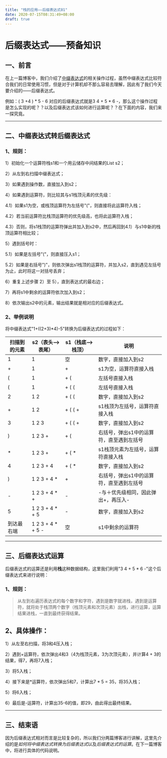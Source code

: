 ```yaml
---
title: "栈的应用——后缀表达式01"
date: 2020-07-15T08:31:49+08:00
draft: true
---
```


# 后缀表达式——预备知识

## 一、前言

在上一篇博客中，我们介绍了[中缀表达式](https://quakewang.github.io/tech/calculator/)的相关操作过程，虽然中缀表达式比较符合我们的日常使用习惯，但是对于计算机却不那么容易去理解，因此有了我们今天要介绍的——后缀表达式。

例如：( 3 +4 ) * 5 - 6 对应的后缀表达式就是3 4 + 5 * 6 -，那么这个操作过程是怎么实现的呢？？以及后缀表达式该如何进行运算呢？？在下面的内容，我们来一探究竟。

----

## 二、中缀表达式转后缀表达式

### 1、规则：

1）初始化一个运算符栈s1和一个用云储存中间结果的List s2；

2）从左到右扫描中缀表达式；

3）如果遇到操作数，直接加入到s2；

4）如果遇到运算符，则比较其与s1栈顶元素的优先级：

4.1）如果s1为空，或栈顶运算符为左括号"("，则直接将此运算符入栈；

4.2）若当前运算符比栈顶运算符的优先级高，也将此运算符入栈；

4.3）否则，将s1栈顶的运算符弹出并加入到s2中，然后再回到4.1）与s1中新的栈顶运算符相比较；

5）遇到括号时：

5.1）如果是左括号"("，则直接压入s1；

5.2）如果是右括号")"，则依次弹出s1栈顶的运算符，并加入s2，直到遇见左括号为止，此时将这一对括号丢弃；

6）重复上述步骤 2）至 5），直到表达式的最右边；

7）再将s1中剩余的运算符依次加入到s2；

8）依次输出s2中的元素，输出结果就是相对应的后缀表达式。

### 2、举例说明

将中缀表达式"1+((2+3)*4)-5"转换为后缀表达式的过程如下：

| 扫描到的元素 | s2（表头—>表尾）   | s1（栈底—>栈顶） | 说明                                     |
| ------------ | ------------------ | ---------------- | ---------------------------------------- |
| 1            | 1                  | 空               | 数字，直接加入到s2                       |
| +            | 1                  | +                | s1为空，运算符直接入栈                   |
| (            | 1                  | + (              | 左括号直接入栈                           |
| (            | 1                  | + ( (            | 左括号直接入栈                           |
| 2            | 1 2                | + ( (            | 数字，直接加入到s2                       |
| +            | 1 2                | + ( ( +          | s1栈顶为左括号，运算符直接入栈           |
| 3            | 1 2 3              | + ( ( +          | 数字，直接加入到s2                       |
| )            | 1 2 3 +            | + (              | 右括号，弹出s1中的运算符，直至遇到左括号 |
| *            | 1 2 3 +            | + ( *            | s1栈顶元素为左括号，运算符直接入栈       |
| 4            | 1 2 3 + 4          | + ( *            | 数字，直接加入到s2                       |
| )            | 1 2 3 + 4 *        | +                | 右括号，弹出s1中的运算符，直至遇到左括号 |
| -            | 1 2 3 + 4 * +      | -                | -与＋优先级相同，因此弹出+，再压入-      |
| 5            | 1 2 3 + 4 * + 5    | -                | 数字，直接加入到s2                       |
| 到达最右端   | 1 2 3 + 4 *  + 5 - | 空               | s1中剩余的运算符                         |

---

## 三、后缀表达式运算

后缀表达式的运算还是利用**栈**这种数据结构，这里我们利用"3 4 + 5 * 6 -"这个后缀表达式来进行说明：

### 1、规则：

>    从左到右遍历表达式的每个数字和字符，遇到是数字就进栈，遇到是运算符，就将处于栈顶两个数字（栈顶元素和次顶元素）出栈，进行运算，运算结果进栈，一直到最终获得结果。

## 2、具体操作：

1）从左至右扫描，将3和4压入栈；

2）遇到+运算符，依次弹出4和3（4为栈顶元素，3为次顶元素），并计算4 + 3的结果，得7，再将7入栈；

3）将5入栈；

4）接下来是*运算符，依次弹出5和7，计算出7 * 5 = 35，将35入栈；

5）将6入栈；

6）最后是-运算符，计算出35-6的值，即29，由此得出最终结果。

---

## 三、结束语

因为后缀表达式相对而言是比较复杂的，所以我们分两篇博客进行讲解，这里先介绍的是*如何将中缀表达式转换为后缀表达式*以及*后缀表达式的运算*。在下一篇博客中，将进行具体的代码说明。
